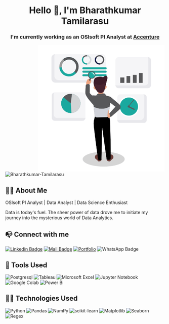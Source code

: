 <h1 align="center">Hello 👋, I'm Bharathkumar Tamilarasu</h1>
<h3 align="center">I'm currently working as an OSIsoft PI Analyst at <a href="https://www.accenture.com/in-en">Accenture</a></h3>

<img align="right" alt="Data Analyst" width="400" src="https://github.com/Bharathkumar-Tamilarasu/Bharathkumar-Tamilarasu/blob/main/Data%20Analyst_2.gif">

<p align="left"> <img src="https://komarev.com/ghpvc/?username=bharathkumar-tamilarasu&label=Profile%20views&color=0e75b6&style=flat" alt="Bharathkumar-Tamilarasu" /> </p>

## 🙋‍♂️ About Me

OSIsoft PI Analyst | Data Analyst | Data Science Enthusiast

Data is today's fuel. The sheer power of data drove me to initiate my journey into the mysterious world of Data Analytics.

## 📭 Connect with me

[![Linkedin Badge](https://img.shields.io/badge/-LinkedIn-0e76a8?style=flat&labelColor=0e76a8&logo=linkedin&logoColor=white)](https://www.linkedin.com/in/bharathkumar-tamilarasu-218429222/) 
[![Mail Badge](https://img.shields.io/badge/-Mail-c0392b?style=flat&labelColor=c0392b&logo=gmail&logoColor=white)](mailto:bharathkumar.t.17@gmail.com)
[![Portfolio](https://img.shields.io/badge/Portfolio-000?style=flat&logo=wix&logoColor=white)](https://bharathkumart17.wixsite.com/portfolio)
![WhatsApp Badge](https://img.shields.io/badge/-WhatsApp-25D366?style=flat&labelColor=25D366&logo=whatsapp&logoColor=white)

## 🧰 Tools Used

![Postgresql](https://img.shields.io/badge/PostgreSQL-316192?style=flat&logo=postgresql&logoColor=white)
![Tableau](https://img.shields.io/badge/Tableau-E97627?style=flat&logo=Tableau&logoColor=white)
![Microsoft Excel](https://img.shields.io/badge/Microsoft_Excel-217346?style=flat&logo=microsoft-excel&logoColor=white)
![Jupyter Notebook](https://img.shields.io/badge/Jupyter-%23FA0F00.svg?style=flat&logo=jupyter&logoColor=white)
![Google Colab](https://img.shields.io/badge/Colab-F9AB00?style=flat&logo=googlecolab&color=525252)
![Power Bi](https://img.shields.io/badge/Power_BI-F2C811?style=flat&logo=powerbi&logoColor=black)


## 👨‍💻 Technologies Used

![Python](https://img.shields.io/badge/python-3670A0?style=flat&logo=python&logoColor=ffdd54)
![Pandas](https://img.shields.io/badge/pandas-%23150458.svg?style=flat&logo=pandas&logoColor=white)
![NumPy](https://img.shields.io/badge/numpy-%23013243.svg?style=flat&logo=numpy&logoColor=white)
![scikit-learn](https://img.shields.io/badge/scikit--learn-%23F7931E.svg?style=flat&logo=scikit-learn&logoColor=white)
![Matplotlib](https://img.shields.io/badge/matplotlib-11557c.svg?style=flat&logo=plotly&logoColor=white)
![Seaborn](https://img.shields.io/badge/seaborn-7db0bc.svg?style=flat&logo=pypi&logoColor=white)
![Regex](https://img.shields.io/badge/regex-64029a.svg?style=flat&logo=python&logoColor=white)

